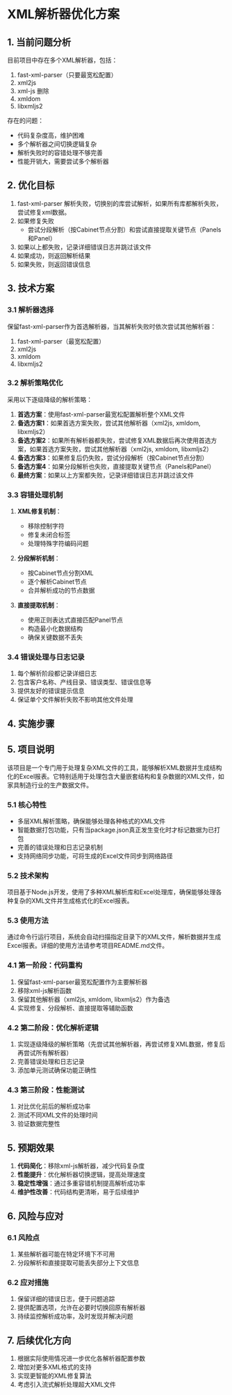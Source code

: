 # XML解析器优化方案

## 1. 当前问题分析

目前项目中存在多个XML解析器，包括：
1. fast-xml-parser（只要最宽松配置）
2. xml2js
3. xml-js 删除
4. xmldom
5. libxmljs2

存在的问题：
- 代码复杂度高，维护困难
- 多个解析器之间切换逻辑复杂
- 解析失败时的容错处理不够完善
- 性能开销大，需要尝试多个解析器

## 2. 优化目标

1. fast-xml-parser 解析失败，切换别的库尝试解析，如果所有库都解析失败，尝试修复xml数据。
2. 如果修复失败
   - 尝试分段解析（按Cabinet节点分割）和尝试直接提取关键节点（Panels和Panel）
3. 如果以上都失败，记录详细错误日志并跳过该文件
4. 如果成功，则返回解析结果
5. 如果失败，则返回错误信息

## 3. 技术方案

### 3.1 解析器选择

保留fast-xml-parser作为首选解析器，当其解析失败时依次尝试其他解析器：
1. fast-xml-parser（最宽松配置）
2. xml2js
3. xmldom
4. libxmljs2

### 3.2 解析策略优化

采用以下逐级降级的解析策略：

1. **首选方案**：使用fast-xml-parser最宽松配置解析整个XML文件
2. **备选方案1**：如果首选方案失败，尝试其他解析器（xml2js, xmldom, libxmljs2）
3. **备选方案2**：如果所有解析器都失败，尝试修复XML数据后再次使用首选方案，如果首选方案失败，尝试其他解析器（xml2js, xmldom, libxmljs2）
4. **备选方案3**：如果修复后仍失败，尝试分段解析（按Cabinet节点分割）
5. **备选方案4**：如果分段解析也失败，直接提取关键节点（Panels和Panel）
6. **最终方案**：如果以上方案都失败，记录详细错误日志并跳过该文件

### 3.3 容错处理机制

1. **XML修复机制**：
   - 移除控制字符
   - 修复未闭合标签
   - 处理特殊字符编码问题

2. **分段解析机制**：
   - 按Cabinet节点分割XML
   - 逐个解析Cabinet节点
   - 合并解析成功的节点数据

3. **直接提取机制**：
   - 使用正则表达式直接匹配Panel节点
   - 构造最小化数据结构
   - 确保关键数据不丢失

### 3.4 错误处理与日志记录

1. 每个解析阶段都记录详细日志
2. 包含客户名称、产线目录、错误类型、错误信息等
3. 提供友好的错误提示信息
4. 保证单个文件解析失败不影响其他文件处理

## 4. 实施步骤

## 5. 项目说明

该项目是一个专门用于处理复杂XML文件的工具，能够解析XML数据并生成结构化的Excel报表。它特别适用于处理包含大量嵌套结构和复杂数据的XML文件，如家具制造行业的生产数据文件。

### 5.1 核心特性
- 多层XML解析策略，确保能够处理各种格式的XML文件
- 智能数据打包功能，只有当package.json真正发生变化时才标记数据为已打包
- 完善的错误处理和日志记录机制
- 支持网络同步功能，可将生成的Excel文件同步到网络路径

### 5.2 技术架构
项目基于Node.js开发，使用了多种XML解析库和Excel处理库，确保能够处理各种复杂的XML文件并生成格式化的Excel报表。

### 5.3 使用方法
通过命令行运行项目，系统会自动扫描指定目录下的XML文件，解析数据并生成Excel报表。详细的使用方法请参考项目README.md文件。

### 4.1 第一阶段：代码重构
1. 保留fast-xml-parser最宽松配置作为主要解析器
2. 移除xml-js解析函数
3. 保留其他解析器（xml2js, xmldom, libxmljs2）作为备选
4. 实现修复、分段解析、直接提取等辅助函数

### 4.2 第二阶段：优化解析逻辑
1. 实现逐级降级的解析策略（先尝试其他解析器，再尝试修复XML数据，修复后再尝试所有解析器）
2. 完善错误处理和日志记录
3. 添加单元测试确保功能正确性

### 4.3 第三阶段：性能测试
1. 对比优化前后的解析成功率
2. 测试不同XML文件的处理时间
3. 验证数据完整性

## 5. 预期效果

1. **代码简化**：移除xml-js解析器，减少代码复杂度
2. **性能提升**：优化解析器切换逻辑，提高处理速度
3. **稳定性增强**：通过多重容错机制提高解析成功率
4. **维护性改善**：代码结构更清晰，易于后续维护

## 6. 风险与应对

### 6.1 风险点
1. 某些解析器可能在特定环境下不可用
2. 分段解析和直接提取可能丢失部分上下文信息

### 6.2 应对措施
1. 保留详细的错误日志，便于问题追踪
2. 提供配置选项，允许在必要时切换回原有解析器
3. 持续监控解析成功率，及时发现并解决问题

## 7. 后续优化方向

1. 根据实际使用情况进一步优化各解析器配置参数
2. 增加对更多XML格式的支持
3. 实现更智能的XML修复算法
4. 考虑引入流式解析处理超大XML文件